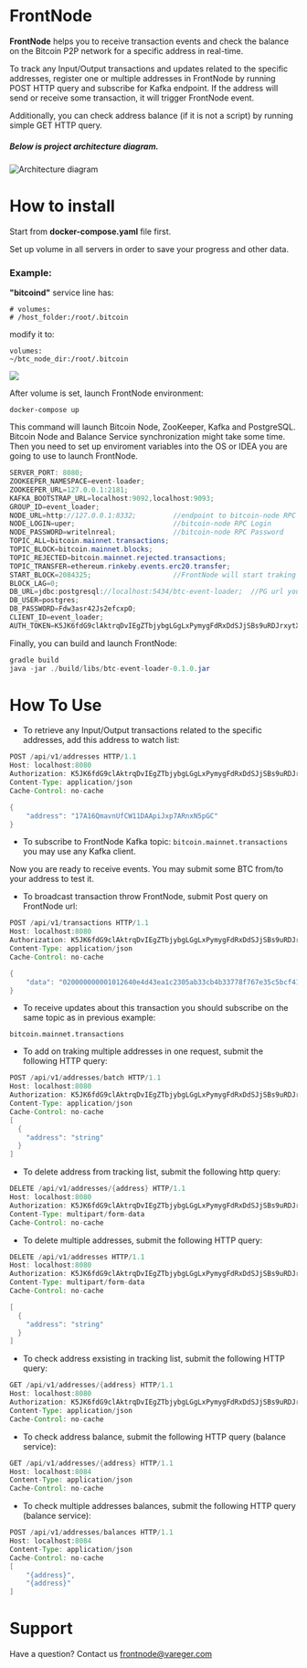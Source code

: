 # FrontNode

**FrontNode** helps you to receive transaction events and check the balance on the Bitcoin P2P network for a specific address in real-time.

To track any Input/Output transactions and updates related to the specific addresses, register one or multiple addresses in FrontNode by running POST HTTP query and subscribe for Kafka endpoint. If the address will send or receive some transaction, it will trigger FrontNode event.

Additionally, you can check address balance (if it is not a script) by running simple GET HTTP query.


##### Below is project architecture diagram.

![Architecture diagram](./img/2.png)

# How to install

Start from **docker-compose.yaml** file first.

Set up volume in all servers in order to save your progress and other data.

### Example:
**"bitcoind"** service line has: 

```
# volumes:
# /host_folder:/root/.bitcoin
```
modify it to: 

```
volumes:
~/btc_node_dir:/root/.bitcoin
```
![](./img/1.png)

After volume is set, launch FrontNode environment:

```
docker-compose up
```

This command will launch Bitcoin Node, ZooKeeper, Kafka and PostgreSQL. Bitcoin Node and Balance Service synchronization might take some time.
Then you need to set up enviroment variables into the OS or IDEA you are going to use to launch FrontNode.

```java
SERVER_PORT: 8080;						
ZOOKEEPER_NAMESPACE=event-loader;
ZOOKEEPER_URL=127.0.0.1:2181;
KAFKA_BOOTSTRAP_URL=localhost:9092,localhost:9093;
GROUP_ID=event_loader;
NODE_URL=http://127.0.0.1:8332; 		//endpoint to bitcoin-node RPC
NODE_LOGIN=uper; 						//bitcoin-node RPC Login
NODE_PASSWORD=writelnreal; 				//bitcoin-node RPC Password
TOPIC_ALL=bitcoin.mainnet.transactions;
TOPIC_BLOCK=bitcoin.mainnet.blocks;
TOPIC_REJECTED=bitcoin.mainnet.rejected.transactions;
TOPIC_TRANSFER=ethereum.rinkeby.events.erc20.transfer;
START_BLOCK=2084325;                    //FrontNode will start traking events since START_BLOCK.
BLOCK_LAG=0;
DB_URL=jdbc:postgresql://localhost:5434/btc-event-loader;  //PG url you can find information in docker-compose.yaml in service: 
DB_USER=postgres;
DB_PASSWORD=Fdw3asr42Js2efcxpO;
CLIENT_ID=event_loader;
AUTH_TOKEN=K5JK6fdG9clAktrqDvIEgZTbjybgLGgLxPymygFdRxDdSJjSBs9uRDJrxytXnIHZ //Authentication token value
```


Finally, you can build and launch FrontNode:

```java
gradle build
java -jar ./build/libs/btc-event-loader-0.1.0.jar
```




# How To Use



*  To retrieve any Input/Output transactions related to the specific addresses, add this address to watch list:

```java
POST /api/v1/addresses HTTP/1.1
Host: localhost:8080
Authorization: K5JK6fdG9clAktrqDvIEgZTbjybgLGgLxPymygFdRxDdSJjSBs9uRDJrxytXnIHZ
Content-Type: application/json
Cache-Control: no-cache

{
	"address": "17A16QmavnUfCW11DAApiJxp7ARnxN5pGC"
}
```

* To subscribe to FrontNode Kafka topic: `bitcoin.mainnet.transactions` you may use any Kafka client. 


Now you are ready to receive events. You may submit some BTC from/to your address to test it.


* To broadcast transaction throw FrontNode, submit Post query on FrontNode url: 

```java
POST /api/v1/transactions HTTP/1.1
Host: localhost:8080
Authorization: K5JK6fdG9clAktrqDvIEgZTbjybgLGgLxPymygFdRxDdSJjSBs9uRDJrxytXnIHZ
Content-Type: application/json
Cache-Control: no-cache

{
	"data": "020000000001012640e4d43ea1c2305ab33cb4b33778f767e35c5bcf41bdd42120f7d0cfc142710100000000fdffffff01124b360000000000160014777e36a83f3941ed211edc1726a3092f86cbc2f202483045022100d35d2fa189032479d7b898ea2d44f34bcdc5e6fe874d6fc68fecb7a7291c5acd022064e6a247b8e342a58e5aeb0cc4353d5a675d997ed2346a010459df62e634668b01210298a84ce462a3abe4e2d01300f3b31a87980544f734cdee9241c7601dc52f6cf5b5891800"
}
```

* To receive updates about this transaction you should subscribe on the same topic as in previous example: 

`bitcoin.mainnet.transactions`

* To add on traking multiple addresses in one request, submit the following HTTP query:

```java
POST /api/v1/addresses/batch HTTP/1.1
Host: localhost:8080
Authorization: K5JK6fdG9clAktrqDvIEgZTbjybgLGgLxPymygFdRxDdSJjSBs9uRDJrxytXnIHZ
Content-Type: application/json
Cache-Control: no-cache
[
  {
    "address": "string"
  }
]
```

* To delete address from tracking list, submit the following http query: 

```java
DELETE /api/v1/addresses/{address} HTTP/1.1
Host: localhost:8080
Authorization: K5JK6fdG9clAktrqDvIEgZTbjybgLGgLxPymygFdRxDdSJjSBs9uRDJrxytXnIHZ
Content-Type: multipart/form-data
Cache-Control: no-cache
```

* To delete multiple addresses, submit the following HTTP query:

```java
DELETE /api/v1/addresses HTTP/1.1
Host: localhost:8080
Authorization: K5JK6fdG9clAktrqDvIEgZTbjybgLGgLxPymygFdRxDdSJjSBs9uRDJrxytXnIHZ
Content-Type: multipart/form-data
Cache-Control: no-cache

[
  {
    "address": "string"
  }
]
```
* To check address exsisting in tracking list, submit the following HTTP query:

```java
GET /api/v1/addresses/{address} HTTP/1.1
Host: localhost:8080
Authorization: K5JK6fdG9clAktrqDvIEgZTbjybgLGgLxPymygFdRxDdSJjSBs9uRDJrxytXnIHZ
Content-Type: application/json
Cache-Control: no-cache
```

* To check address balance, submit the following HTTP query (balance service):

```java
GET /api/v1/addresses/{address} HTTP/1.1
Host: localhost:8084
Content-Type: application/json
Cache-Control: no-cache
```

* To check multiple addresses balances, submit the following HTTP query (balance service):

```java
POST /api/v1/addresses/balances HTTP/1.1
Host: localhost:8084
Content-Type: application/json
Cache-Control: no-cache
[
    "{address}",
    "{address}"
]
```

# Support
Have a question? Contact us frontnode@vareger.com
